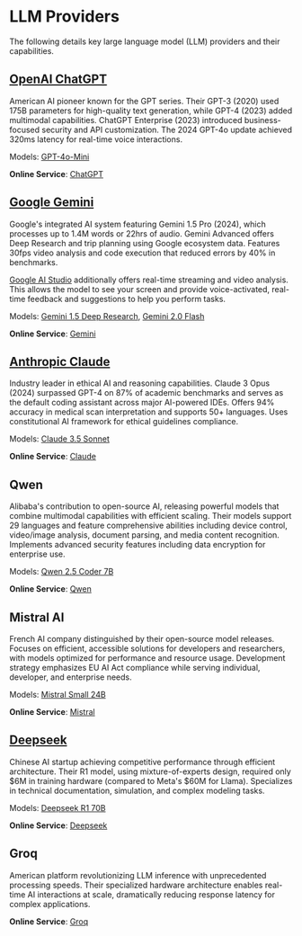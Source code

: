 # LLM Providers

The following details key large language model (LLM) providers and their capabilities.

## [OpenAI ChatGPT](chatgpt.md)

American AI pioneer known for the GPT series. Their GPT-3 (2020) used 175B parameters for high-quality text generation, while GPT-4 (2023) added multimodal capabilities. ChatGPT Enterprise (2023) introduced business-focused security and API customization. The 2024 GPT-4o update achieved 320ms latency for real-time voice interactions.

Models: [GPT-4o-Mini](../models/#gpt-4o-mini)

**Online Service**: [ChatGPT](https://chatgpt.com)

## [Google Gemini](colab.md)

Google's integrated AI system featuring Gemini 1.5 Pro (2024), which processes up to 1.4M words or 22hrs of audio. Gemini Advanced offers Deep Research and trip planning using Google ecosystem data. Features 30fps video analysis and code execution that reduced errors by 40% in benchmarks.

[Google AI Studio](https://aistudio.google.com/live) additionally offers real-time streaming and video analysis. This allows the model to see your screen and provide voice-activated, real-time feedback and suggestions to help you perform tasks.

Models: [Gemini 1.5 Deep Research](../models/#gemini-15-deep-research), [Gemini 2.0 Flash](../models/#gemini-20-flash)

**Online Service**: [Gemini](https://gemini.google.com)

## [Anthropic Claude](Using_Claude_to_interpret_plots.md)

Industry leader in ethical AI and reasoning capabilities. Claude 3 Opus (2024) surpassed GPT-4 on 87% of academic benchmarks and serves as the default coding assistant across major AI-powered IDEs. Offers 94% accuracy in medical scan interpretation and supports 50+ languages. Uses constitutional AI framework for ethical guidelines compliance.

Models: [Claude 3.5 Sonnet](../models/#claude-35-sonnet)

**Online Service**: [Claude](https://claude.ai/)

## Qwen

Alibaba's contribution to open-source AI, releasing powerful models that combine multimodal capabilities with efficient scaling. Their models support 29 languages and feature comprehensive abilities including device control, video/image analysis, document parsing, and media content recognition. Implements advanced security features including data encryption for enterprise use.

Models: [Qwen 2.5 Coder 7B](../models/#qwen-25-coder-7b)

**Online Service**: [Qwen](https://chat.qwenlm.ai/)

## Mistral AI

French AI company distinguished by their open-source model releases. Focuses on efficient, accessible solutions for developers and researchers, with models optimized for performance and resource usage. Development strategy emphasizes EU AI Act compliance while serving individual, developer, and enterprise needs.

Models: [Mistral Small 24B](../models/#mistral-small-24b)

**Online Service**: [Mistral](https://chat.mistral.ai/)

## [Deepseek](deepseek.md)

Chinese AI startup achieving competitive performance through efficient architecture. Their R1 model, using mixture-of-experts design, required only $6M in training hardware (compared to Meta's $60M for Llama). Specializes in technical documentation, simulation, and complex modeling tasks.

Models: [Deepseek R1 70B](../models/#deepseek-r1-70b)

**Online Service**: [Deepseek](https://chat.deepseek.com)

## Groq

American platform revolutionizing LLM inference with unprecedented processing speeds. Their specialized hardware architecture enables real-time AI interactions at scale, dramatically reducing response latency for complex applications.

**Online Service**: [Groq](https://groq.com/)
